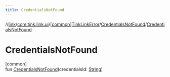 ```yaml
---
title: CredentialsNotFound
---
```

//[link](../../../../index.html)/[com.tink.link.ui](../../index.html)/[[common]TinkLinkError](../index.html)/[CredentialsNotFound](index.html)/[CredentialsNotFound](-credentials-not-found.html)



# CredentialsNotFound



[common]\
fun [CredentialsNotFound](-credentials-not-found.html)(credentialsId: [String](https://kotlinlang.org/api/latest/jvm/stdlib/kotlin/-string/index.html))




